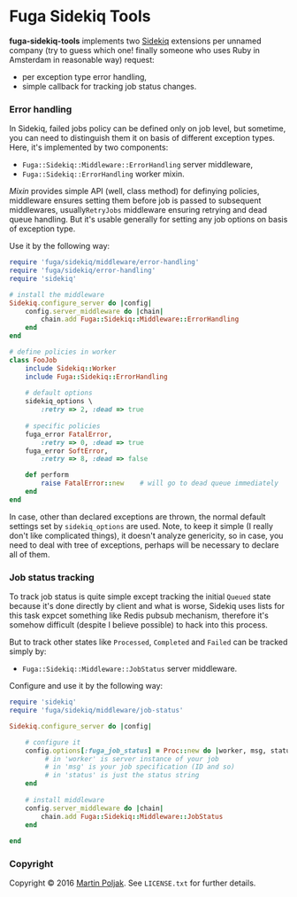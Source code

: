 Fuga Sidekiq Tools
========

**fuga-sidekiq-tools** implements two [Sidekiq][1] extensions per unnamed company (try to guess which one! finally someone who uses Ruby in Amsterdam in reasonable way) request:

* per exception type error handling,
* simple callback for tracking job status changes.

###  Error handling

In Sidekiq, failed jobs policy can be defined only on job level, but sometime, you can need to distinguish them it on basis of different exception types. Here, it's implemented by two components:

* `Fuga::Sidekiq::Middleware::ErrorHandling` server middleware,
* `Fuga::Sidekiq::ErrorHandling` worker mixin.

*Mixin* provides simple API (well, class method) for definying policies, middleware ensures setting them before job is passed to subsequent middlewares, usually`RetryJobs` middleware ensuring retrying and dead queue handling. But it's usable generally for setting any job options on basis of exception type.

Use it by the following way:

```ruby
require 'fuga/sidekiq/middleware/error-handling'
require 'fuga/sidekiq/error-handling'
require 'sidekiq'

# install the middleware
Sidekiq.configure_server do |config|
    config.server_middleware do |chain|
        chain.add Fuga::Sidekiq::Middleware::ErrorHandling
    end
end

# define policies in worker
class FooJob
    include Sidekiq::Worker
    include Fuga::Sidekiq::ErrorHandling
    
    # default options
    sidekiq_options \
        :retry => 2, :dead => true
        
    # specific policies
    fuga_error FatalError,
        :retry => 0, :dead => true
    fuga_error SoftError,
        :retry => 8, :dead => false

    def perform
        raise FatalError::new	 # will go to dead queue immediately
    end 
end
```

In case, other than declared exceptions are thrown, the normal default settings set by `sidekiq_options` are used. Note, to keep it simple (I really don't like complicated things), it doesn't analyze genericity, so in case, you need to deal with tree of exceptions, perhaps will be necessary to declare all of them.

### Job status tracking

To track job status is quite simple except tracking the initial `Queued` state because it's done directly by client and what is worse, Sidekiq uses lists for this task expcet something like Redis pubsub mechanism, therefore it's somehow difficult (despite I believe possible) to hack into this process.

But to track other states like `Processed`, `Completed` and `Failed` can be tracked simply by:

* `Fuga::Sidekiq::Middleware::JobStatus` server middleware.

Configure and use it by the following way:

```ruby
require 'sidekiq'
require 'fuga/sidekiq/middleware/job-status'

Sidekiq.configure_server do |config|

    # configure it
    config.options[:fuga_job_status] = Proc::new do |worker, msg, status|
         # in 'worker' is server instance of your job
         # in 'msg' is your job specification (ID and so)
         # in 'status' is just the status string
    end
    
    # install middleware
    config.server_middleware do |chain|
        chain.add Fuga::Sidekiq::Middleware::JobStatus
    end
    
end
```


### Copyright

Copyright &copy; 2016 [Martin Poljak][2]. See `LICENSE.txt` for further details.

[1]: http://sidekiq.org
[2]: https://www.martinpoljak.net/
